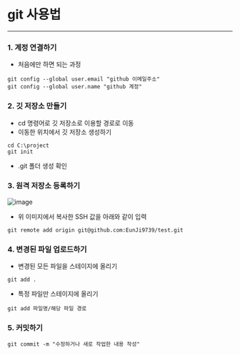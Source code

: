 # git 사용법
* * *

### 1. 계정 연결하기

* 처음에만 하면 되는 과정
```  
git config --global user.email "github 이메일주소"
git config --global user.name "github 계정"
```

### 2. 깃 저장소 만들기
* cd 명령어로 깃 저장소로 이용할 경로로 이동
* 이동한 위치에서 깃 저장소 생성하기
```
cd C:\project
git init
```
* .git 폴더 생성 확인

### 3. 원격 저장소 등록하기
![image](https://github.com/EunJi9739/boot2/assets/133085347/7656a3d2-112b-4448-9f66-737fcd134dfc)
* 위 이미지에서 복사한 SSH 값을 아래와 같이 입력
```
git remote add origin git@github.com:EunJi9739/test.git
```

### 4. 변경된 파일 업로드하기
* 변경된 모든 파일을 스테이지에 올리기
```
git add .
```

* 특정 파일만 스테이지에 올리기
```
git add 파일명/해당 파일 경로
```

### 5. 커밋하기
```
git commit -m "수정하거나 새로 작업한 내용 작성"
```
